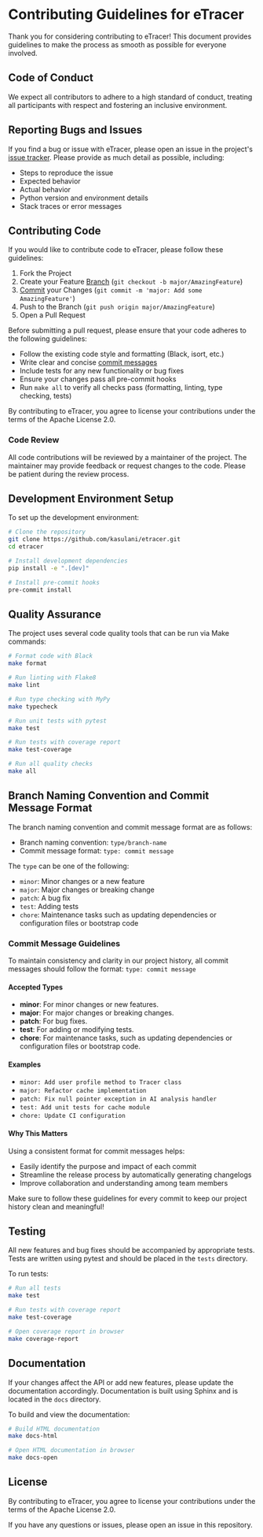 # Contributing Guidelines for eTracer

Thank you for considering contributing to eTracer! This document provides guidelines to make the process as smooth as possible for everyone involved.

## Code of Conduct

We expect all contributors to adhere to a high standard of conduct, treating all participants with respect and fostering an inclusive environment.

## Reporting Bugs and Issues

If you find a bug or issue with eTracer, please open an issue in the project's [issue tracker](https://github.com/kasulani/etracer/issues). Please provide as much detail as possible, including:

- Steps to reproduce the issue
- Expected behavior
- Actual behavior
- Python version and environment details
- Stack traces or error messages

## Contributing Code

If you would like to contribute code to eTracer, please follow these guidelines:

1. Fork the Project
2. Create your Feature [Branch](#branch-naming-convention-and-commit-message-format) (`git checkout -b major/AmazingFeature`)
3. [Commit](#commit-message-guidelines) your Changes (`git commit -m 'major: Add some AmazingFeature'`)
4. Push to the Branch (`git push origin major/AmazingFeature`)
5. Open a Pull Request

Before submitting a pull request, please ensure that your code adheres to the following guidelines:

- Follow the existing code style and formatting (Black, isort, etc.)
- Write clear and concise [commit messages](#commit-message-guidelines)
- Include tests for any new functionality or bug fixes
- Ensure your changes pass all pre-commit hooks
- Run `make all` to verify all checks pass (formatting, linting, type checking, tests)

By contributing to eTracer, you agree to license your contributions under the terms of the Apache License 2.0.

### Code Review

All code contributions will be reviewed by a maintainer of the project. The maintainer may provide feedback or request changes to the code. Please be patient during the review process.

## Development Environment Setup

To set up the development environment:

```bash
# Clone the repository
git clone https://github.com/kasulani/etracer.git
cd etracer

# Install development dependencies
pip install -e ".[dev]"

# Install pre-commit hooks
pre-commit install
```

## Quality Assurance

The project uses several code quality tools that can be run via Make commands:

```bash
# Format code with Black
make format

# Run linting with Flake8
make lint

# Run type checking with MyPy
make typecheck

# Run unit tests with pytest
make test

# Run tests with coverage report
make test-coverage

# Run all quality checks
make all
```

## Branch Naming Convention and Commit Message Format

The branch naming convention and commit message format are as follows:

- Branch naming convention: `type/branch-name`
- Commit message format: `type: commit message`

The `type` can be one of the following:

- `minor`: Minor changes or a new feature
- `major`: Major changes or breaking change
- `patch`: A bug fix
- `test`: Adding tests
- `chore`: Maintenance tasks such as updating dependencies or configuration files or bootstrap code

### Commit Message Guidelines

To maintain consistency and clarity in our project history, all commit messages should follow the format: `type: commit message`

#### Accepted Types
- **minor**: For minor changes or new features.
- **major**: For major changes or breaking changes.
- **patch**: For bug fixes.
- **test**: For adding or modifying tests.
- **chore**: For maintenance tasks, such as updating dependencies or configuration files or bootstrap code.

#### Examples
- `minor: Add user profile method to Tracer class`
- `major: Refactor cache implementation`
- `patch: Fix null pointer exception in AI analysis handler`
- `test: Add unit tests for cache module`
- `chore: Update CI configuration`

#### Why This Matters
Using a consistent format for commit messages helps:
- Easily identify the purpose and impact of each commit
- Streamline the release process by automatically generating changelogs
- Improve collaboration and understanding among team members

Make sure to follow these guidelines for every commit to keep our project history clean and meaningful!

## Testing

All new features and bug fixes should be accompanied by appropriate tests. Tests are written using pytest and should be placed in the `tests` directory.

To run tests:

```bash
# Run all tests
make test

# Run tests with coverage report
make test-coverage

# Open coverage report in browser
make coverage-report
```

## Documentation

If your changes affect the API or add new features, please update the documentation accordingly. Documentation is built using Sphinx and is located in the `docs` directory.

To build and view the documentation:

```bash
# Build HTML documentation
make docs-html

# Open HTML documentation in browser
make docs-open
```

## License

By contributing to eTracer, you agree to license your contributions under the terms of the Apache License 2.0.

If you have any questions or issues, please open an issue in this repository.
